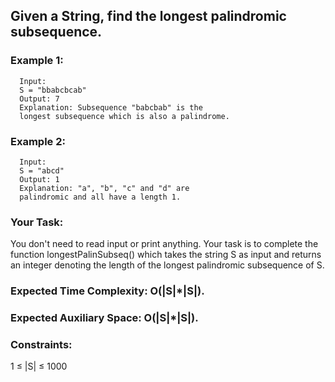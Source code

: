 ## Given a String, find the longest palindromic subsequence.

### Example 1:

      Input:
      S = "bbabcbcab"
      Output: 7
      Explanation: Subsequence "babcbab" is the
      longest subsequence which is also a palindrome.


### Example 2:

      Input: 
      S = "abcd"
      Output: 1
      Explanation: "a", "b", "c" and "d" are
      palindromic and all have a length 1.

### Your Task:
  You don't need to read input or print anything. Your task is to complete the function longestPalinSubseq() which takes the string S as input and returns an integer denoting the length of the longest palindromic subsequence of S.

### Expected Time Complexity: O(|S|*|S|).
### Expected Auxiliary Space: O(|S|*|S|).

### Constraints:
1 ≤ |S| ≤ 1000
